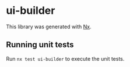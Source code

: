 # ui-builder

This library was generated with [Nx](https://nx.dev).

## Running unit tests

Run `nx test ui-builder` to execute the unit tests.

